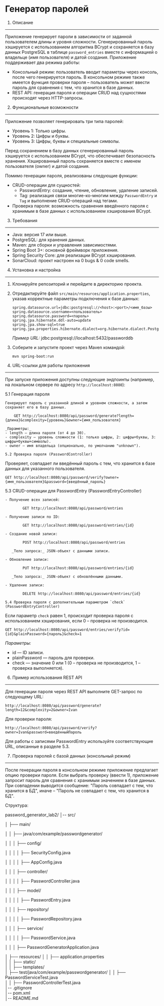 Генератор паролей
=================

1. Описание
-----------
Приложение генерирует пароли в зависимости от заданной пользователем длины и уровня сложности. Сгенерированный пароль хэшируется с использованием алгоритма BCrypt и сохраняется в базу данных PostgreSQL в таблице `password_entries` вместе с информацией о владельце (имя пользователя) и датой создания. Приложение поддерживает два режима работы:
- Консольный режим: пользователь вводит параметры через консоль, после чего генерируется пароль. В консольном режиме также имеется функция проверки пароля – пользователь может ввести пароль для сравнения с тем, что хранится в базе данных.
- REST API: генерация пароля и операции CRUD над сущностями происходят через HTTP-запросы.

2. Функциональные возможности
-----------------------------
Приложение позволяет генерировать три типа паролей:
- Уровень 1: Только цифры.
- Уровень 2: Цифры и буквы.
- Уровень 3: Цифры, буквы и специальные символы.

Перед сохранением в базу данных сгенерированный пароль хэшируется с использованием BCrypt, что обеспечивает безопасность хранения. Хэшированный пароль сохраняется вместе с именем пользователя (owner) и датой создания.

Помимо генерации пароля, реализованы следующие функции:
- CRUD-операции для сущностей:
  - PasswordEntry: создание, чтение, обновление, удаление записей.
  - Tag: реализация связи многие-ко-многим между `PasswordEntry` и `Tag` и выполнение CRUD-операций над тегами.
- Проверка пароля: возможность сравнения введённого пароля с хранимым в базе данных с использованием хэширования BCrypt.

3. Требования
-------------
- Java: версия 17 или выше.
- PostgreSQL: для хранения данных.
- Maven: для сборки и управления зависимостями.
- Spring Boot 3+: основной фреймворк приложения.
- Spring Security Core: для реализации BCrypt хэширования.
- SonarCloud: проект настроен на 0 bugs & 0 code smells.

4. Установка и настройка
------------------------
1. Клонируйте репозиторий и перейдите в директорию проекта.
2. Отредактируйте файл `src/main/resources/application.properties`, указав корректные параметры подключения к базе данных:

       spring.datasource.url=jdbc:postgresql://<host>:<port>/<имя_базы>
       spring.datasource.username=<пользователь>
       spring.datasource.password=<пароль>
       spring.jpa.hibernate.ddl-auto=update
       spring.jpa.show-sql=true
       spring.jpa.properties.hibernate.dialect=org.hibernate.dialect.PostgreSQLDialect

   _Пример URL:_
       jdbc:postgresql://localhost:5432/passworddb

3. Соберите и запустите проект через Maven командой:

       mvn spring-boot:run

5. URL-ссылки для работы приложения
------------------------------------
При запуске приложения доступны следующие эндпоинты (например, на локальном сервере по адресу `http://localhost:8080`):

5.1 Генерация пароля
~~~~~~~~~~~~~~~~~~~~~
Генерирует пароль с указанной длиной и уровнем сложности, а затем сохраняет его в базу данных.

    GET http://localhost:8080/api/password/generate?length={длина}&complexity={уровень}&owner={имя_пользователя}

_Параметры:_
- length — длина пароля (от 4 до 30).
- complexity — уровень сложности (1: только цифры, 2: цифры+буквы, 3: цифры+буквы+символы).
- owner — имя владельца (опционально, по умолчанию "unknown").

5.2 Проверка пароля (PasswordController)
~~~~~~~~~~~~~~~~~~~~~~~~~~~~~~~~~~~~~~~~~~
Проверяет, совпадает ли введённый пароль с тем, что хранится в базе данных для указанного пользователя.

    GET http://localhost:8080/api/password/verify?owner={имя_пользователя}&password={введённый_пароль}

5.3 CRUD-операции для PasswordEntry (PasswordEntryController)
~~~~~~~~~~~~~~~~~~~~~~~~~~~~~~~~~~~~~~~~~~~~~~~~~~~~~~~~~~~~~
- Получение всех записей:

        GET http://localhost:8080/api/password/entries

- Получение записи по ID:

        GET http://localhost:8080/api/password/entries/{id}

- Создание новой записи:

        POST http://localhost:8080/api/password/entries

   _Тело запроса:_ JSON-объект с данными записи.

- Обновление записи:

        PUT http://localhost:8080/api/password/entries/{id}

   _Тело запроса:_ JSON-объект с обновлёнными данными.

- Удаление записи:

        DELETE http://localhost:8080/api/password/entries/{id}

5.4 Проверка пароля с дополнительным параметром `check` (PasswordEntryController)
~~~~~~~~~~~~~~~~~~~~~~~~~~~~~~~~~~~~~~~~~~~~~~~~~~~~~~~~~~~~~~~~~~~~~~~~~~~~~~~~~~~~~~
Если параметр `check` равен 1, происходит проверка пароля с использованием хэширования, если 0 – проверка не производится.

    GET http://localhost:8080/api/password/entries/verify?id={id}&plainPassword={пароль}&check=1

_Параметры:_
- id — ID записи.
- plainPassword — пароль для проверки.
- check — значение 0 или 1 (0 – проверка не производится, 1 – проверка выполняется).

6. Пример использования REST API
----------------------------------
Для генерации пароля через REST API выполните GET-запрос по следующему URL:

    http://localhost:8080/api/password/generate?length=12&complexity=2&owner=Ivan

Для проверки пароля:

    http://localhost:8080/api/password/verify?owner=Ivan&password=введённыйПароль

Для работы с записями PasswordEntry используйте соответствующие URL, описанные в разделе 5.3.

7. Проверка паролей с базой данных (консольный режим)
-----------------------------------------------------
После генерации пароля в консольном режиме приложение предлагает опцию проверки пароля. Если выбрать проверку (ввести 1), приложение запросит пароль для сравнения с хранимым значением в базе данных. При совпадении выводится сообщение: "Пароль совпадает с тем, что хранится в БД", иначе – "Пароль не совпадает с тем, что хранится в БД".

Структура:

password_generator_lab2/
│-- src/

│   ├── main/

│   │   ├── java/com/example/passwordgenerator/

│   │   │   ├── config/

│   │   │   │   ├── SecurityConfig.java  

│   │   │   │   ├── AppConfig.java     

│   │   │   ├── controller/

│   │   │   │   ├── PasswordController.java  

│   │   │   ├── model/

│   │   │   │   ├── PasswordEntry.java      

│   │   │   ├── repository/

│   │   │   │   ├── PasswordRepository.java 

│   │   │   ├── service/

│   │   │   │   ├── PasswordService.java     

│   │   │   ├── PasswordGeneratorApplication.java 

│   ├── resources/
│   │   ├── application.properties           
│   │   ├── static/                        
│   │   ├── templates/                       
│   ├── test/java/com/example/passwordgenerator/
│   │   ├── PasswordServiceTest.java         
│   │   ├── PasswordControllerTest.java     
│-- .gitignore                               
│-- pom.xml                                 
│-- README.md                                 

